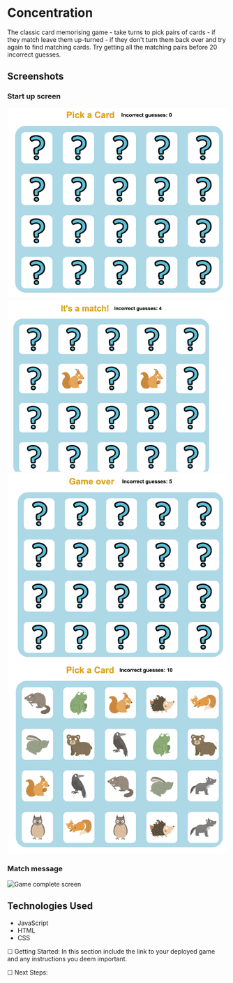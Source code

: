 
 # Concentration 
 The classic card memorising game - take turns to pick pairs of cards - if they match leave them up-turned - if they don't turn them back over and try again to find matching cards. Try getting all the matching pairs before 20 incorrect guesses.

## Screenshots
### Start up screen
![start-up screen](Readme_images/Game_start-up.png)
![Match screen](Readme_images/Card_match.png)
![Gameover screen](Readme_images/Gameover.png)
![Gameover screen](Readme_images/Game_complete.png)

### Match message
![Game complete screen]()

## Technologies Used 
* JavaScript
* HTML 
* CSS

☐ Getting Started: In this section include the link to your deployed game and any instructions you deem important.

☐ Next Steps: